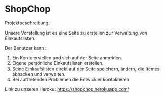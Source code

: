 # ShopChop

Projektbeschreibung:

Unsere Vorstellung ist es eine Seite zu erstellen zur Verwaltung von Einkaufslisten.

Der Benutzer kann :

1. Ein Konto erstellen und sich auf der Seite anmelden.
2. Eigene persönliche Einkaufslisten erstellen.
3. Seine Einkaufslisten direkt auf der Seite speichern, ändern, die Itemes abhacken und verwalten.
4. Bei auftretenden Problemen die Entwickler kontaktieren

Link zu unseren Heroku: https://shopchop.herokuapp.com/


